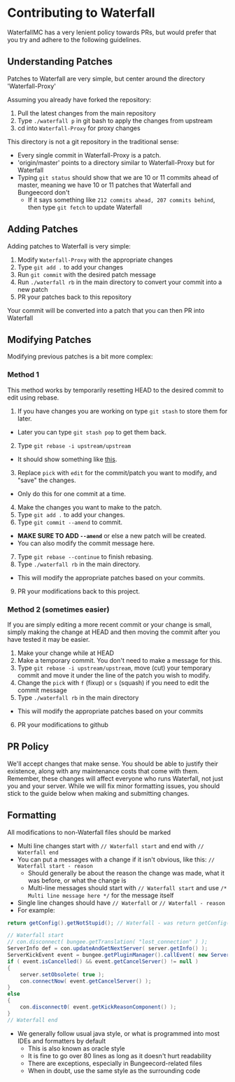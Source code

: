 Contributing to Waterfall
==========================
WaterfallMC has a very lenient policy towards PRs, but would prefer that you try and adhere to the following guidelines.

## Understanding Patches
Patches to Waterfall are very simple, but center around the directory 'Waterfall-Proxy'

Assuming you already have forked the repository:

1. Pull the latest changes from the main repository
2. Type `./waterfall p` in git bash to apply the changes from upstream
3. cd into `Waterfall-Proxy` for proxy changes

This directory is not a git repository in the traditional sense:

- Every single commit in Waterfall-Proxy is a patch. 
- 'origin/master' points to a directory similar to Waterfall-Proxy but for Waterfall
- Typing `git status` should show that we are 10 or 11 commits ahead of master, meaning we have 10 or 11 patches that Waterfall and Bungeecord don't
  - If it says something like `212 commits ahead, 207 commits behind`, then type `git fetch` to update Waterfall

## Adding Patches
Adding patches to Waterfall is very simple:

1. Modify `Waterfall-Proxy` with the appropriate changes
2. Type `git add .` to add your changes
3. Run `git commit` with the desired patch message
4. Run `./waterfall rb` in the main directory to convert your commit into a new patch
5. PR your patches back to this repository

Your commit will be converted into a patch that you can then PR into Waterfall

## Modifying Patches
Modifying previous patches is a bit more complex:

### Method 1
This method works by temporarily resetting HEAD to the desired commit to edit using rebase.

1. If you have changes you are working on type `git stash` to store them for later.
  - Later you can type `git stash pop` to get them back.
2. Type `git rebase -i upstream/upstream`
  - It should show something like [this](https://gist.github.com/electronicboy/6241e511c4a1f5d3e0217be1d742ff6a).
3. Replace `pick` with `edit` for the commit/patch you want to modify, and "save" the changes.
  - Only do this for one commit at a time.
4. Make the changes you want to make to the patch.
5. Type `git add .` to add your changes.
6. Type `git commit --amend` to commit.
  - **MAKE SURE TO ADD `--amend`** or else a new patch will be created.
  - You can also modify the commit message here.
7. Type `git rebase --continue` to finish rebasing.
8. Type `./waterfall rb` in the main directory.
  - This will modify the appropriate patches based on your commits.
9. PR your modifications back to this project.

### Method 2 (sometimes easier)
If you are simply editing a more recent commit or your change is small, simply making the change at HEAD and then moving the commit after you have tested it may be easier.

1. Make your change while at HEAD
2. Make a temporary commit. You don't need to make a message for this.
3. Type `git rebase -i upstream/upstream`, move (cut) your temporary commit and move it under the line of the patch you wish to modify.
4. Change the `pick` with `f` (fixup) or `s` (squash) if you need to edit the commit message 
5. Type `./waterfall rb` in the main directory
  - This will modify the appropriate patches based on your commits
6. PR your modifications to github


## PR Policy
We'll accept changes that make sense. You should be able to justify their existence, along with any maintenance costs that come with them. Remember, these changes will affect everyone who runs Waterfall, not just you and your server.
While we will fix minor formatting issues, you should stick to the guide below when making and submitting changes.

## Formatting
All modifications to non-Waterfall files should be marked
- Multi line changes start with `// Waterfall start` and end with `// Waterfall end`
- You can put a messages with a change if it isn't obvious, like this: `// Waterfall start - reason`
  - Should generally be about the reason the change was made, what it was before, or what the change is
  - Multi-line messages should start with `// Waterfall start` and use `/* Multi line message here */` for the message itself
- Single line changes should have `// Waterfall` or `// Waterfall - reason`
- For example:
````java
return getConfig().getNotStupid(); // Waterfall - was return getConfig().getStupid();

// Waterfall start
// con.disconnect( bungee.getTranslation( "lost_connection" ) );
ServerInfo def = con.updateAndGetNextServer( server.getInfo() );
ServerKickEvent event = bungee.getPluginManager().callEvent( new ServerKickEvent( con, server.getInfo(), TextComponent.fromLegacyText( bungee.getTranslation( "lost_connection" ) ), def, ServerKickEvent.State.CONNECTED, ServerKickEvent.Cause.LOST_CONNECTION ) );
if ( event.isCancelled() && event.getCancelServer() != null )
{
    server.setObsolete( true );
    con.connectNow( event.getCancelServer() );
}
else
{
    con.disconnect0( event.getKickReasonComponent() );
}
// Waterfall end
````
- We generally follow usual java style, or what is programmed into most IDEs and formatters by default
  - This is also known as oracle style
  - It is fine to go over 80 lines as long as it doesn't hurt readability
  - There are exceptions, especially in Bungeecord-related files
  - When in doubt, use the same style as the surrounding code

